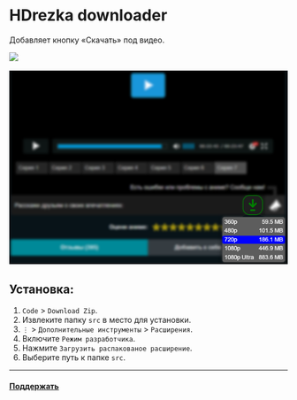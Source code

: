 # HDrezka downloader

Добавляет кнопку «Скачать» под видео.

<img src="https://shields.io/badge/version-v1.0-blue">

<p align="center">
   <img src="img.png">
</p>

## Установка:
1. ```Code``` > ```Download Zip```.
2. Извлеките папку ```src``` в место для установки.
3. ```⋮``` > ```Дополнительные инструменты``` > ```Расширения```.
4. Включите ```Режим разработчика```.
5. Нажмите ```Загрузить распакованое расширение```.
6. Выберите путь к папке ```src```.

<hr>

#### <a href="https://www.donationalerts.com/r/super_zombi">Поддержать</a>
